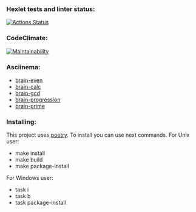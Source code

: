 ### Hexlet tests and linter status:

[![Actions Status](https://github.com/Alayzcer/python-project-49/workflows/hexlet-check/badge.svg)](https://github.com/Alayzcer/python-project-49/actions)

### CodeClimate:

[![Maintainability](https://api.codeclimate.com/v1/badges/348a176e1511ca661fda/maintainability)](https://codeclimate.com/github/Alayzcer/python-project-49/maintainability)

### Asciinema:

- [brain-even](https://asciinema.org/a/G0GQJTq14xdFY3lEDFomQI5Ts)
- [brain-calc](https://asciinema.org/a/cSqNci4gNsbhCcOtRbX9OF7iM)
- [brain-gcd](https://asciinema.org/a/Klc5MgJI1FA61pSyKQoPleNYZ)
- [brain-progression](https://asciinema.org/a/4EjfvEAz29A9ArHlUuD2lNXM0)
- [brain-prime](https://asciinema.org/a/mi6PHKuEiCzi5HKEhY8kn7bhU)

### Installing:

This project uses [poetry](https://python-poetry.org/).
To install you can use next commands.
For Unix user:

- make install
- make build
- make package-install

For Windows user:

- task i
- task b
- task package-install
